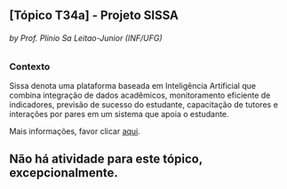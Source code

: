 ## [Tópico T34a] - Projeto SISSA
###### *by Prof. Plinio Sa Leitao-Junior (INF/UFG)*

### Contexto

Sissa denota uma plataforma baseada em Inteligência Artificial que combina integração de dados acadêmicos, monitoramento eficiente de indicadores, previsão de sucesso do estudante, capacitação de tutores e interações por pares em um sistema que apoia o estudante.

Mais informações, favor clicar [aqui](https://sissa.ufg.br/).

## Não há atividade para este tópico, excepcionalmente.
